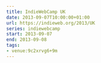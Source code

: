 ```yaml
---
title: IndieWebCamp UK
date: 2013-09-07T10:00:00+01:00
url: https://indieweb.org/2013/UK
series: indiewebcamp
start: 2013-09-07
end: 2013-09-08
tags:
- venue:9c2xrvg6+9m
---
```

